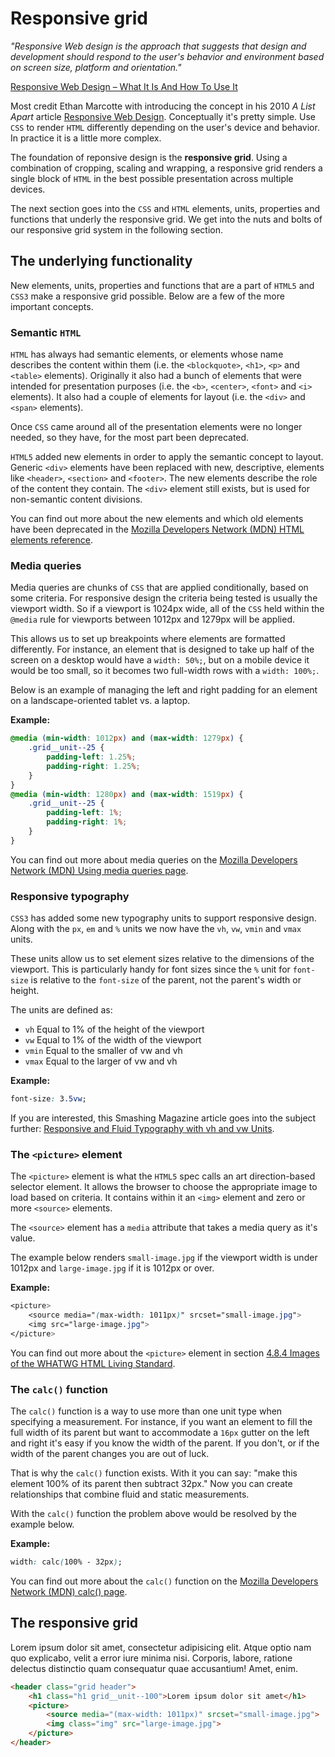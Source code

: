 # Responsive grid
_"Responsive Web design is the approach that suggests that design and development should respond to the user's behavior and environment based on screen size, platform and orientation."_

[Responsive Web Design – What It Is And How To Use It](https://www.smashingmagazine.com/2011/01/guidelines-for-responsive-web-design/)

Most credit Ethan Marcotte with introducing the concept in his 2010 _A List Apart_ article [Responsive Web Design](https://alistapart.com/article/responsive-web-design). Conceptually it's pretty simple. Use `CSS` to render `HTML` differently depending on the user's device and behavior. In practice it is a little more complex.

The foundation of reponsive design is the __responsive grid__. Using a combination of cropping, scaling and wrapping, a responsive grid renders a single block of `HTML` in the best possible presentation across multiple devices.

The next section goes into the `CSS` and `HTML` elements, units, properties and functions that underly the responsive grid. We get into the nuts and bolts of our responsive grid system in the following section.

## The underlying functionality
New elements, units, properties and functions that are a part of `HTML5` and `CSS3` make a responsive grid possible. Below are a few of the more important concepts.

### Semantic `HTML`
`HTML` has always had semantic elements, or elements whose name describes the content within them (i.e. the `<blockquote>`, `<h1>`, `<p>` and `<table>` elements). Originally it also had a bunch of elements that were intended for presentation purposes (i.e. the `<b>`, `<center>`, `<font>` and `<i>` elements).  It also had a couple of elements for layout (i.e. the `<div>` and `<span>` elements).

Once `CSS` came around all of the presentation elements were no longer needed, so they have, for the most part been deprecated.

`HTML5` added new elements in order to apply the semantic concept to layout. Generic `<div>` elements have been replaced with new, descriptive, elements like `<header>`, `<section>` and `<footer>`. The new elements describe the role of the content they contain. The `<div>` element still exists, but is used for non-semantic content divisions.

You can find out more about the new elements and which old elements have been deprecated in the [Mozilla Developers Network (MDN) HTML elements reference](https://developer.mozilla.org/en-US/docs/Web/HTML/Element).

### Media queries
Media queries are chunks of `CSS` that are applied conditionally, based on some criteria. For responsive design the criteria being tested is usually the viewport width. So if a viewport is 1024px wide, all of the `CSS` held within the `@media` rule for viewports between 1012px and 1279px will be applied.

This allows us to set up breakpoints where elements are formatted differently. For instance, an element that is designed to take up half of the screen on a desktop would have a `width: 50%;`, but on a mobile device it would be too small, so it becomes two full-width rows with a `width: 100%;`.

Below is an example of managing the left and right padding for an element on a landscape-oriented tablet vs. a laptop.

__Example:__
```css 
@media (min-width: 1012px) and (max-width: 1279px) {
	.grid__unit--25 {
		padding-left: 1.25%;
		padding-right: 1.25%;
	}
}
@media (min-width: 1280px) and (max-width: 1519px) {
	.grid__unit--25 {
	    padding-left: 1%;
		padding-right: 1%;
	}
}
```

You can find out more about media queries on the [Mozilla Developers Network (MDN) Using media queries page](https://developer.mozilla.org/en-US/docs/Web/CSS/Media_Queries/Using_media_queries).

### Responsive typography
`CSS3` has added some new typography units to support responsive design. Along with the `px`, `em` and `%` units we now have the `vh`, `vw`, `vmin` and `vmax` units.

These units allow us to set element sizes relative to the dimensions of the viewport. This is particularly handy for font sizes since the `%` unit for `font-size` is relative to the `font-size` of the parent, not the parent's width or height.

The units are defined as:

+ `vh` Equal to 1% of the height of the viewport
+ `vw` Equal to 1% of the width of the viewport
+ `vmin` Equal to the smaller of vw and vh
+ `vmax` Equal to the larger of vw and vh

__Example:__
```css 
font-size: 3.5vw;
```

If you are interested, this Smashing Magazine article goes into the subject further: [Responsive and Fluid Typography with vh and vw Units](https://www.smashingmagazine.com/2016/05/fluid-typography/).

### The `<picture>` element
The `<picture>` element is what the `HTML5` spec calls an art direction-based selector element. It allows the browser to choose the appropriate image to load based on criteria. It contains within it an `<img>` element and zero or more `<source>` elements.

The `<source>` element has a `media` attribute that takes a media query as it's value.

The example below renders `small-image.jpg` if the viewport width is under 1012px and `large-image.jpg` if it is 1012px or over.

__Example:__
```css 
<picture>
	<source media="(max-width: 1011px)" srcset="small-image.jpg">
	<img src="large-image.jpg">
</picture>
```

You can find out more about the `<picture>` element in section [4.8.4 Images of the WHATWG HTML Living Standard](https://html.spec.whatwg.org/multipage/images.html#images).

### The `calc()` function
The `calc()` function is a way to use more than one unit type when specifying a measurement. For instance, if you want an element to fill the full width of its parent but want to accommodate a `16px` gutter on the left and right it's easy if you know the width of the parent. If you don't, or if the width of the parent changes you are out of luck.

That is why the `calc()` function exists. With it you can say: "make this element 100% of its parent then subtract 32px." Now you can create relationships that combine fluid and static measurements.

With the `calc()` function the problem above would be resolved by the example below.

__Example:__
```css 
width: calc(100% - 32px);
```

You can find out more about the `calc()` function on the [Mozilla Developers Network (MDN) calc() page](https://developer.mozilla.org/en-US/docs/Web/CSS/calc).

## The responsive grid
Lorem ipsum dolor sit amet, consectetur adipisicing elit. Atque optio nam quo explicabo, velit a error iure minima nisi. Corporis, labore, ratione delectus distinctio quam consequatur quae accusantium! Amet, enim.

```html
<header class="grid header">
	<h1 class="h1 grid__unit--100">Lorem ipsum dolor sit amet</h1>
	<picture>
	    <source media="(max-width: 1011px)" srcset="small-image.jpg">
		<img class="img" src="large-image.jpg">
	</picture>
</header>
```